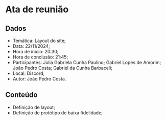 # Ata de reunião
## Dados
- Temática: Layout do site;
- Data: 22/11/2024;
- Hora de início: 20:30;
- Hora de conclusão: 21:45;
- Participantes: Julia Gabriela Cunha Paulino; Gabriel Lopes de Amorim; João Pedro Costa; Gabriel da Cunha Barbaceli;
- Local: Discord;
- Autor: João Pedro Costa.

## Conteúdo
- Definição de layout;
- Definição de protótipo de baixa fidelidade;
